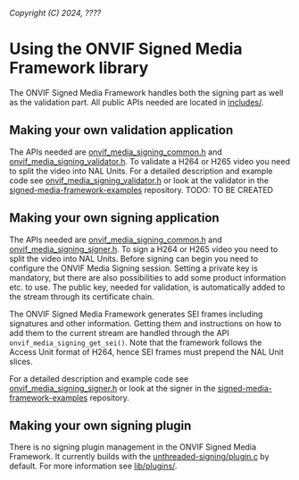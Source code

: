 *Copyright (C) 2024, ????*

# Using the ONVIF Signed Media Framework library
The ONVIF Signed Media Framework handles both the signing part as well as the validation
part. All public APIs needed are located in [includes/](./includes/).

## Making your own validation application
The APIs needed are
[onvif_media_signing_common.h](./includes/onvif_media_signing_common.h) and
[onvif_media_signing_validator.h](./includes/onvif_media_signing_validator.h).
To validate a H264 or H265 video you need to split the video into NAL Units. For a
detailed description and example code see
[onvif_media_signing_validator.h](./includes/onvif_media_signing_validator.h) or look at
the validator in the
[signed-media-framework-examples](https://github.com/onvif/signed-media-framework-examples)
repository. TODO: TO BE CREATED

## Making your own signing application
The APIs needed are
[onvif_media_signing_common.h](./includes/onvif_media_signing_common.h) and
[onvif_media_signing_signer.h](./includes/onvif_media_signing_signer.h).
To sign a H264 or H265 video you need to split the video into NAL Units. Before signing
can begin you need to configure the ONVIF Media Signing session. Setting a private key is
mandatory, but there are also possibilities to add some product information etc. to use.
The public key, needed for validation, is automatically added to the stream through its
certificate chain.

The ONVIF Signed Media Framework generates SEI frames including signatures and other
information. Getting them and instructions on how to add them to the current stream are
handled through the API `onvif_media_signing_get_sei()`. Note that the framework follows
the Access Unit format of H264, hence SEI frames must prepend the NAL Unit slices.

For a detailed description and example code see
[onvif_media_signing_signer.h](./includes/onvif_media_signing_signer.h) or look at the
signer in the
[signed-media-framework-examples](https://github.com/onvif/signed-media-framework-examples)
repository.

## Making your own signing plugin
There is no signing plugin management in the ONVIF Signed Media Framework. It currently
builds with the [unthreaded-signing/plugin.c](../plugins/unthreaded-signing/plugin.c) by
default. For more information see [lib/plugins/](../plugins/).
